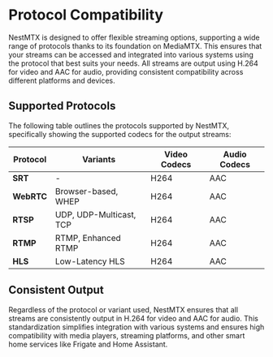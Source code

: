 # Protocol Compatibility

NestMTX is designed to offer flexible streaming options, supporting a wide range of protocols thanks to its foundation on MediaMTX. This ensures that your streams can be accessed and integrated into various systems using the protocol that best suits your needs. All streams are output using H.264 for video and AAC for audio, providing consistent compatibility across different platforms and devices.

## Supported Protocols

The following table outlines the protocols supported by NestMTX, specifically showing the supported codecs for the output streams:

| Protocol   | Variants                | Video Codecs | Audio Codecs |
| ---------- | ----------------------- | ------------ | ------------ |
| **SRT**    | -                       | H264         | AAC          |
| **WebRTC** | Browser-based, WHEP     | H264         | AAC          |
| **RTSP**   | UDP, UDP-Multicast, TCP | H264         | AAC          |
| **RTMP**   | RTMP,  Enhanced RTMP    | H264         | AAC          |
| **HLS**    | Low-Latency HLS         | H264         | AAC          |

## Consistent Output

Regardless of the protocol or variant used, NestMTX ensures that all streams are consistently output in H.264 for video and AAC for audio. This standardization simplifies integration with various systems and ensures high compatibility with media players, streaming platforms, and other smart home services like Frigate and Home Assistant.
